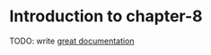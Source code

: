 # Introduction to chapter-8

TODO: write [great documentation](http://jacobian.org/writing/what-to-write/)
